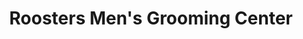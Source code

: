 ---
title: "Roosters Men's Grooming Center"
url: /reston/roosters-mens-grooming-center/
shop: Friseur
---
